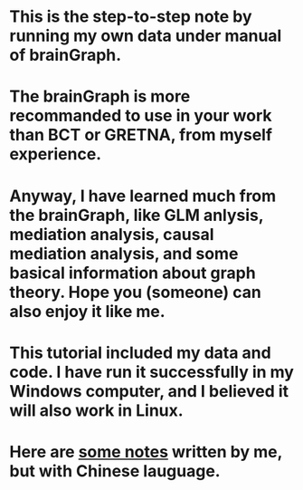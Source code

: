 # This is the step-to-step note by running my own data under manual of brainGraph.
# The brainGraph is more recommanded to use in your work than BCT or GRETNA, from myself experience.
# Anyway, I have learned much from the brainGraph, like GLM anlysis, mediation analysis, causal mediation analysis, and some basical information about graph theory. Hope you (someone) can also enjoy it like me.
# This tutorial included my data and code. I have run it successfully in my Windows computer, and I believed it will also work in Linux.
# Here are [some notes](https://editor.csdn.net/md/?articleId=128781466) written by me, but with Chinese lauguage.